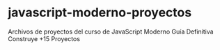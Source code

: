 # javascript-moderno-proyectos
Archivos de proyectos del curso de JavaScript Moderno Guía Definitiva Construye +15 Proyectos
